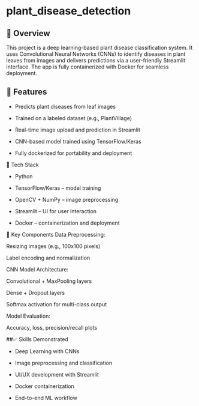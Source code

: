 # plant_disease_detection

## 🧠 Overview
This project is a deep learning-based plant disease classification system. It uses Convolutional Neural Networks (CNNs) to identify diseases in plant leaves from images and delivers predictions via a user-friendly Streamlit interface. The app is fully containerized with Docker for seamless deployment.

## 🌱 Features
- Predicts plant diseases from leaf images

- Trained on a labeled dataset (e.g., PlantVillage)

- Real-time image upload and prediction in Streamlit

- CNN-based model trained using TensorFlow/Keras

- Fully dockerized for portability and deployment

🧰 Tech Stack
- Python

- TensorFlow/Keras – model training

- OpenCV + NumPy – image preprocessing

- Streamlit – UI for user interaction

- Docker – containerization and deployment

🧩 Key Components
Data Preprocessing:

Resizing images (e.g., 100x100 pixels)

Label encoding and normalization

CNN Model Architecture:

Convolutional + MaxPooling layers

Dense + Dropout layers

Softmax activation for multi-class output

Model Evaluation:

Accuracy, loss, precision/recall plots

##✅ Skills Demonstrated
- Deep Learning with CNNs

- Image preprocessing and classification

- UI/UX development with Streamlit

- Docker containerization

- End-to-end ML workflow
